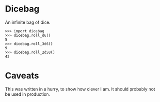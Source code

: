 # Dicebag

An infinite bag of dice.

```python3
>>> import dicebag
>>> dicebag.roll_d6()
5
>>> dicebag.roll_3d6()
9
>>> dicebag.roll_2d50()
43
```

# Caveats

This was written in a hurry, to show how clever I am. It should probably not be used in production.